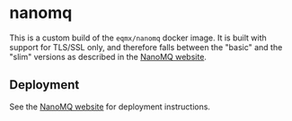 # nanomq

This is a custom build of the `eqmx/nanomq` docker image.  It is built
with support for TLS/SSL only, and therefore falls between the
"basic" and the "slim" versions as described in the [NanoMQ website].

## Deployment

See the [NanoMQ website] for deployment instructions.

[NanoMQ website]: https://nanomq.io/docs/en/latest/installation/docker.html